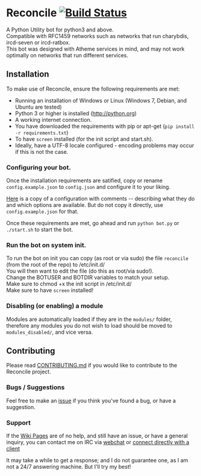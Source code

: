 Reconcile [![Build Status](https://travis-ci.org/Zarthus/Reconcile.svg)](https://travis-ci.org/Zarthus/Reconcile)
=========

A Python Utility bot for python3 and above.  
Compatible with RFC1459 networks such as networks that run charybdis, ircd-seven or ircd-ratbox.  
This bot was designed with Atheme services in mind, and may not work optimally on networks that run different services.  

## Installation

To make use of Reconcile, ensure the following requirements are met:

* Running an installation of Windows or Linux (Windows 7, Debian, and Ubuntu are tested)
* Python 3 or higher is installed (http://python.org)
* A working internet connection.
* You have downloaded the requirements with pip or apt-get (`pip install -r requirements.txt`)
* To have `screen` installed (for the init script and start.sh).
* Ideally, have a UTF-8 locale configured - encoding problems may occur if this is not the case.

### Configuring your bot.

Once the installation requirements are satified, copy or rename `config.example.json` to `config.json` and configure it to your liking.

[Here](https://github.com/Zarthus/Reconcile/wiki/Configuring-Reconcile) is a copy of a configuration with comments -- describing what they do and which options are available.
But do not copy it directly, use `config.example.json` for that.

Once these requirements are met, go ahead and run `python bot.py` or `./start.sh` to start the bot.

### Run the bot on system init.

To run the bot on init you can copy (as root or via sudo) the file `reconcile` (from the root of the repo) to /etc/init.d/  
You will then want to edit the file (do this as root/via sudo!).  
Change the BOTUSER and BOTDIR variables to match your setup.  
Make sure to chmod +x the init script in /etc/init.d/  
Make sure to have `screen` installed!  

### Disabling (or enabling) a module

Modules are automatically loaded if they are in the `modules/` folder, therefore any modules you do not wish to load should be moved to `modules_disabled/`, and vice versa.

## Contributing

Please read [CONTRIBUTING.md](CONTRIBUTING.md) if you would like to contribute to the Reconcile project.  

### Bugs / Suggestions
Feel free to make an [issue](https://github.com/zarthus/reconcile/issues/new) if you think you've found a bug, or have a suggestion.

### Support

If the [Wiki Pages](https://github.com/Zarthus/Reconcile/wiki) are of no help, and still have an issue, or have a general inquiry, you can contact me on IRC via [webchat](https://webchat.esper.net/?channels=zarthus) or [connect directly with a client](irc://irc.esper.net/zarthus)

It may take a while to get a response; and I do not guarantee one, as I am not a 24/7 answering machine. But I'll try my best!
